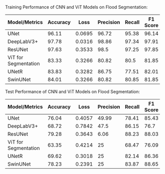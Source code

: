 Training Performance of CNN and ViT Models on Flood Segmentation:

Model/Metrics           |   Accuracy     |      Loss	   |      Precision  |	  Recall   |	  F1 Score  |    MeanIoU   |   Dice coefficient	 |
------------------------|----------------|---------------|-----------------|-------------|--------------|--------------|---------------------|
UNet	                  |      96.11	   |    0.0695     |      	96.72	   |   95.38     |	   96.14	  |     49.99	   |       94.14         |
DeepLabV3+	            |      97.78     |    0.0316	   |       98.86     |	 97.34	   |    97.91	    |     47.52	   |      97.27          |
ResUNet	                |      97.63     |	  0.3533     |	     98.5      |	 97.25     |	  97.85     |	    35.33    |	    97.01          |
ViT for Segmentation	  |      83.33     |	  0.3266     |	    80.82      |	  80.5     | 	  81.85     |	    25       |	    70.64          |
UNetR	                  |      83.83     |	  0.3282     |  	  86.75	     |    77.51	   |    82.01     |	    25	     |      72.79          |
SwinUNet	              |      84.01     |  	0.3266	   |      80.82	     |    80.85	   |    81.85	    |      25	     |      73.2           |




Test Performance of CNN and ViT Models on Flood Segmentation:

Model/Metrics           |   Accuracy     |      Loss	   |      Precision  |	  Recall   |	  F1 Score  |    MeanIoU |   Dice coefficient	|
------------------------|----------------|---------------|-----------------|-------------|--------------|------------|--------------------|
UNet	                  |   76.04	       |     0.4057	   |     49.99	     |    78.41	   |   85.43	    |    86.71   |     85.88	        |
DeepLabV3+	            |   68.72	       |     0.7842	   |     47.5	       |    86.15	   |   76.7	      |    86.15   |     83.98	        |
ResUNet	                |   79.28	       |     0.3643	   |     6.06	       |    88.23	   |   88.03      |	   82.2    |     89.04          |
ViT for Segmentation	  |   63.35	       |     0.4214    |	    25	       |    68.47	   |   76.09	    |    80.26   |     78.83          |	
UNetR	                  |   69.62	       |     0.3018	   |      25	       |    82.14	   |   86.36	    |    84.81	 |     87.27	        |
SwinUNet	              |   78.23	       |     0.2391	   |       25	       |    83.87	   |   88.65	    |    88.94   |     89.11          |	


